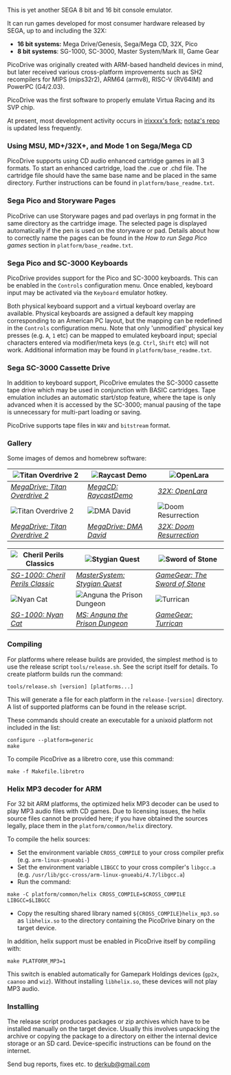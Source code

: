 This is yet another SEGA 8 bit and 16 bit console emulator.

It can run games developed for most consumer hardware released
by SEGA, up to and including the 32X:
- **16 bit systems:** Mega Drive/Genesis, Sega/Mega CD, 32X, Pico
- **8 bit systems**: SG-1000, SC-3000, Master System/Mark III, Game Gear

PicoDrive was originally created with ARM-based handheld devices
in mind, but later received various cross-platform improvements
such as SH2 recompilers for MIPS (mips32r2), ARM64 (armv8), RISC-V (RV64IM)
and PowerPC (G4/2.03).

PicoDrive was the first software to properly emulate Virtua Racing and
its SVP chip.

At present, most development activity occurs in
[irixxxx's fork](https://github.com/irixxxx/picodrive);
[notaz's repo](https://github.com/notaz/picodrive) is updated less frequently.

### Using MSU, MD+/32X+, and Mode 1 on Sega/Mega CD

PicoDrive supports using CD audio enhanced cartridge games in all 3 formats.
To start an enhanced cartridge, load the .cue or .chd file. The cartridge
file should have the same base name and be placed in the same directory.
Further instructions can be found in `platform/base_readme.txt`.

### Sega Pico and Storyware Pages

PicoDrive can use Storyware pages and pad overlays in png format in the same
directory as the cartridge image. The selected page is displayed automatically
if the pen is used on the storyware or pad. Details about how to correctly name
the pages can be found in the *How to run Sega Pico games* section in
`platform/base_readme.txt`.

### Sega Pico and SC-3000 Keyboards

PicoDrive provides support for the Pico and SC-3000 keyboards. This can be
enabled in the `Controls` configuration menu. Once enabled, keyboard input may
be activated via the `Keyboard` emulator hotkey.

Both physical keyboard support and a virtual keyboard overlay are available.
Physical keyboards are assigned a default key mapping corresponding to an
American PC layout, but the mapping can be redefined in the `Controls`
configuration menu. Note that only 'unmodified' physical key presses (e.g.
`A`, `1` etc) can be mapped to emulated keyboard input; special characters
entered via modifier/meta keys (e.g. `Ctrl`, `Shift` etc) will not work.
Additional information may be found in `platform/base_readme.txt`.

### Sega SC-3000 Cassette Drive

In addition to keyboard support, PicoDrive emulates the SC-3000 cassette tape
drive which may be used in conjunction with BASIC cartridges. Tape emulation
includes an automatic start/stop feature, where the tape is only advanced when
it is accessed by the SC-3000; manual pausing of the tape is unnecessary for
multi-part loading or saving.

PicoDrive supports tape files in `WAV` and `bitstream` format.

### Gallery

Some images of demos and homebrew software:

| ![Titan Overdrive 2](https://github.com/irixxxx/picodrive/assets/31696370/02a4295b-ac9d-4114-bcd1-b5dd6e5930d0) | ![Raycast Demo](https://github.com/irixxxx/picodrive/assets/31696370/6e9c0bfe-49a9-45aa-bad7-544de065e388) | ![OpenLara](https://github.com/irixxxx/picodrive/assets/31696370/8a00002a-5c10-4d1d-a948-739bf978282a) |
| --- | --- | --- |
| [_MegaDrive: Titan Overdrive 2_](https://demozoo.org/productions/170767/) | [_MegaCD: RaycastDemo_](https://github.com/matteusbeus/RaycastDemo) | [_32X: OpenLara_](https://github.com/XProger/OpenLara/releases) |
|![Titan Overdrive 2](https://github.com/irixxxx/picodrive/assets/31696370/2e263e81-51c8-4daa-ab16-0b2cd5554f84)|![DMA David](https://github.com/irixxxx/picodrive/assets/31696370/fbbeac15-8665-4d3e-9729-d1f8c35e417a)|![Doom Resurrection](https://github.com/irixxxx/picodrive/assets/31696370/db7b7153-b917-4850-8442-a748c2fbb968)|
| [_MegaDrive: Titan Overdrive 2_](https://www.pouet.net/prod.php?which=69648) | [_MegaDrive: DMA David_](http://www.mode5.net/DMA_David.html) | [_32X: Doom Resurrection_](https://archive.org/details/doom-32x-all-versions) |

| ![Cheril Perils Classics](https://github.com/irixxxx/picodrive/assets/31696370/653914a4-9f90-45f8-bd91-56e784df7550) | ![Stygian Quest](https://github.com/irixxxx/picodrive/assets/31696370/8196801b-85c8-4d84-97e1-ae57ab3d577f) | ![Sword of Stone](https://github.com/irixxxx/picodrive/assets/31696370/3c4a8f40-dad6-4fa4-b188-46b428a4b8c6) |
| --- | --- | --- |
| [_SG-1000: Cheril Perils Classic_](https://www.smspower.org/Homebrew/CherilPerilsClassic-SG) | [_MasterSystem: Stygian Quest_](https://www.smspower.org/Homebrew/StygianQuest-SMS) | [_GameGear: The Sword of Stone_](https://www.smspower.org/Homebrew/SwordOfStone-GG) |
| ![Nyan Cat](https://github.com/irixxxx/picodrive/assets/31696370/6fe0d38b-549d-4faa-9351-b260a89dc745) | ![Anguna the Prison Dungeon](https://github.com/irixxxx/picodrive/assets/31696370/3264b962-7da2-4257-9ff7-1b509bd50cdf) | ![Turrican](https://github.com/irixxxx/picodrive/assets/31696370/c4eb2f2c-806e-4f4b-ac94-5c2cda82e962) |
| [_SG-1000: Nyan Cat_](https://www.smspower.org/Homebrew/NyanCat-SG) | [_MS: Anguna the Prison Dungeon_](https://www.smspower.org/Homebrew/AngunaThePrisonDungeon-SMS) | [_GameGear: Turrican_](https://www.smspower.org/Homebrew/GGTurrican-GG) |

### Compiling

For platforms where release builds are provided, the simplest method is to
use the release script `tools/release.sh`. See the script itself for details.
To create platform builds run the command:

```
tools/release.sh [version] [platforms...]
```

This will generate a file for each platform in the `release-[version]` directory.
A list of supported platforms can be found in the release script.

These commands should create an executable for a unixoid platform not included in the list:

```
configure --platform=generic
make
```

To compile PicoDrive as a libretro core, use this command:

```
make -f Makefile.libretro
```

### Helix MP3 decoder for ARM

For 32 bit ARM platforms, the optimized helix MP3 decoder can be used to play
MP3 audio files with CD games. Due to licensing issues, the helix source files
cannot be provided here; if you have obtained the sources legally, place them in
the `platform/common/helix` directory.

To compile the helix sources:

- Set the environment variable `CROSS_COMPILE` to your cross compiler prefix
(e.g. `arm-linux-gnueabi-`)
- Set the environment variable `LIBGCC` to your cross compiler's `libgcc.a`
(e.g. `/usr/lib/gcc-cross/arm-linux-gnueabi/4.7/libgcc.a`)
- Run the command:
```
make -C platform/common/helix CROSS_COMPILE=$CROSS_COMPILE LIBGCC=$LIBGCC
```
- Copy the resulting shared library named `${CROSS_COMPILE}helix_mp3.so` as
`libhelix.so` to the directory containing the PicoDrive binary on the target device.

In addition, helix support must be enabled in PicoDrive itself by compiling with:

```
make PLATFORM_MP3=1
```

This switch is enabled automatically for Gamepark Holdings devices (`gp2x`,
`caanoo` and `wiz`). Without installing `libhelix.so`, these devices will not play
MP3 audio.

### Installing

The release script produces packages or zip archives which have to be installed
manually on the target device. Usually this involves unpacking the archive or 
copying the package to a directory on either the internal device storage or an
SD card. Device-specific instructions can be found on the internet.


Send bug reports, fixes etc. to <derkub@gmail.com>
